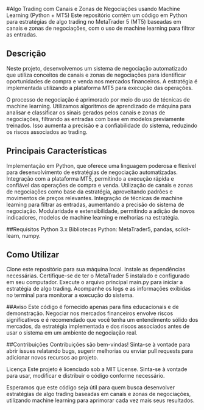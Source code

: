 #Algo Trading com Canais e Zonas de Negociações usando Machine Learning (Python + MT5)
Este repositório contém um código em Python para estratégias de algo trading no MetaTrader 5 (MT5) baseadas em canais e zonas de negociações, com o uso de machine learning para filtrar as entradas.

## Descrição
Neste projeto, desenvolvemos um sistema de negociação automatizado que utiliza conceitos de canais e zonas de negociações para identificar oportunidades de compra e venda nos mercados financeiros. A estratégia é implementada utilizando a plataforma MT5 para execução das operações.

O processo de negociação é aprimorado por meio do uso de técnicas de machine learning. Utilizamos algoritmos de aprendizado de máquina para analisar e classificar os sinais gerados pelos canais e zonas de negociações, filtrando as entradas com base em modelos previamente treinados. Isso aumenta a precisão e a confiabilidade do sistema, reduzindo os riscos associados ao trading.

## Principais Características
Implementação em Python, que oferece uma linguagem poderosa e flexível para desenvolvimento de estratégias de negociação automatizadas.
Integração com a plataforma MT5, permitindo a execução rápida e confiável das operações de compra e venda.
Utilização de canais e zonas de negociações como base da estratégia, aproveitando padrões e movimentos de preços relevantes.
Integração de técnicas de machine learning para filtrar as entradas, aumentando a precisão do sistema de negociação.
Modularidade e extensibilidade, permitindo a adição de novos indicadores, modelos de machine learning e melhorias na estratégia.

##Requisitos
Python 3.x
Bibliotecas Python: MetaTrader5, pandas, scikit-learn, numpy.

## Como Utilizar
Clone este repositório para sua máquina local.
Instale as dependências necessárias.
Certifique-se de ter o MetaTrader 5 instalado e configurado em seu computador.
Execute o arquivo principal main.py para iniciar a estratégia de algo trading.
Acompanhe os logs e as informações exibidas no terminal para monitorar a execução do sistema.

##Aviso
Este código é fornecido apenas para fins educacionais e de demonstração. Negociar nos mercados financeiros envolve riscos significativos e é recomendado que você tenha um entendimento sólido dos mercados, da estratégia implementada e dos riscos associados antes de usar o sistema em um ambiente de negociação real.

##Contribuições
Contribuições são bem-vindas! Sinta-se à vontade para abrir issues relatando bugs, sugerir melhorias ou enviar pull requests para adicionar novos recursos ao projeto.

Licença
Este projeto é licenciado sob a MIT License. Sinta-se à vontade para usar, modificar e distribuir o código conforme necessário.

Esperamos que este código seja útil para quem busca desenvolver estratégias de algo trading baseadas em canais e zonas de negociações, utilizando machine learning para aprimorar cada vez mais seus resultados.


